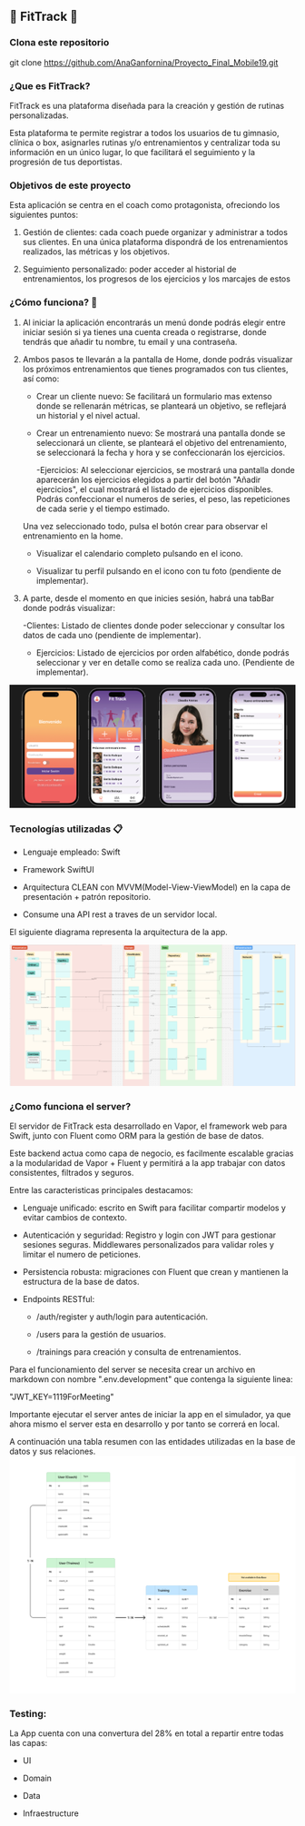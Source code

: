 ## :bicyclist: FitTrack :runner:

### Clona este repositorio
git clone https://github.com/AnaGanfornina/Proyecto_Final_Mobile19.git



### ¿Que es FitTrack?

FitTrack es una plataforma diseñada para la creación y gestión de rutinas personalizadas.

Esta plataforma te permite registrar a todos los usuarios de tu gimnasio, clínica o box, asignarles rutinas y/o entrenamientos y centralizar toda su información en un único lugar, lo que facilitará el seguimiento y la progresión de tus deportistas.

### Objetivos de este proyecto 

Esta aplicación se centra en el coach como protagonista, ofreciondo los siguientes puntos:

1. Gestión de clientes: cada coach puede organizar y administrar a todos sus clientes. En una única plataforma dispondrá de los entrenamientos realizados, las métricas y los objetivos.

2. Seguimiento personalizado: poder acceder al historial de entrenamientos, los progresos de los ejercicios y los marcajes de estos 

### ¿Cómo funciona? :iphone:

1. Al iniciar la aplicación encontrarás un menú donde podrás elegir entre iniciar sesión si ya tienes una cuenta creada o registrarse, donde tendrás que añadir tu nombre, tu email y una contraseña.

2. Ambos pasos te llevarán a la pantalla de Home, donde podrás visualizar los próximos entrenamientos que tienes programados con tus clientes, así como:

	- Crear un cliente nuevo: Se facilitará un formulario mas extenso donde se rellenarán métricas, se planteará un objetivo, se reflejará un historial y el nivel actual. 

	- Crear un entrenamiento nuevo: Se mostrará una pantalla donde se seleccionará un cliente, se planteará el objetivo del entrenamiento, se seleccionará la fecha y hora y se confeccionarán los ejercicios.

		-Ejercicios: Al seleccionar ejercicios, se mostrará una pantalla donde aparecerán los ejercicios elegidos a partir del botón "Añadir ejercicios", el cual mostrará el listado de ejercicios disponibles. 
		Podrás confeccionar el numeros de series, el peso, las repeticiones de cada serie y el tiempo estimado. 

	Una vez seleccionado todo, pulsa el botón crear para observar el entrenamiento en la home. 
  
	- Visualizar el calendario completo pulsando en el icono.

	- Visualizar tu perfil pulsando en el icono con tu foto (pendiente de implementar).

3. A parte, desde el momento en que inicies sesión, habrá una tabBar donde podrás visualizar:
	
	-Clientes: Listado de clientes donde poder seleccionar y consultar los datos de cada uno (pendiente de implementar).

	- Ejercicios: Listado de ejercicios por orden alfabético, donde podrás seleccionar y ver en detalle como se realiza cada uno. (Pendiente de implementar).
 
 ![Pantallas de muestra](/imagenes/pantallas.png)
 

### Tecnologías utilizadas :clipboard:

- Lenguaje empleado: Swift 

- Framework SwiftUI 

- Arquitectura CLEAN con MVVM(Model-View-ViewModel) en la capa de presentación + patrón repositorio.

- Consume una API rest a traves de un servidor local.


El siguiente diagrama representa la arquitectura de la app.

![diagrama arquitectura](/imagenes/diagram.png)

### ¿Como funciona el server?
El servidor de FitTrack esta desarrollado en Vapor, el framework web para Swift, junto con Fluent como ORM para la gestión de base de datos.

Este backend actua como capa de negocio, es facilmente escalable gracias a la modularidad de Vapor + Fluent y permitirá a la app trabajar con datos consistentes, filtrados y seguros. 

Entre las caracteristicas principales destacamos:

- Lenguaje unificado: escrito en Swift para facilitar compartir modelos y evitar cambios de contexto.

- Autenticación y seguridad: Registro y login con JWT para gestionar sesiones seguras. Middlewares personalizados para validar roles y limitar el numero de peticiones.

- Persistencia robusta: migraciones con Fluent que crean y mantienen la estructura de la base de datos.

- Endpoints RESTful:

    - /auth/register y auth/login para autenticación. 
    
    - /users para la gestión de usuarios.
    
    - /trainings para creación y consulta de entrenamientos.

Para el funcionamiento del server se necesita crear un archivo en markdown con nombre ".env.development" que contenga la siguiente linea:

"JWT_KEY=1119ForMeeting"

Importante ejecutar el server antes de iniciar la app en el simulador, ya que ahora mismo el server esta en desarrollo y por tanto se correrá en local. 


A continuación una tabla resumen con las entidades utilizadas en la base de datos y sus relaciones. 
![UML database](/imagenes/data-base.png)

### Testing:
La App cuenta con una convertura del 28% en total a repartir entre todas las capas:

- UI

- Domain

- Data

- Infraestructure 

